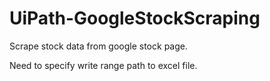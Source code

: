 # UiPath-GoogleStockScraping
Scrape stock data from google stock page.

Need to specify write range path to excel file.
